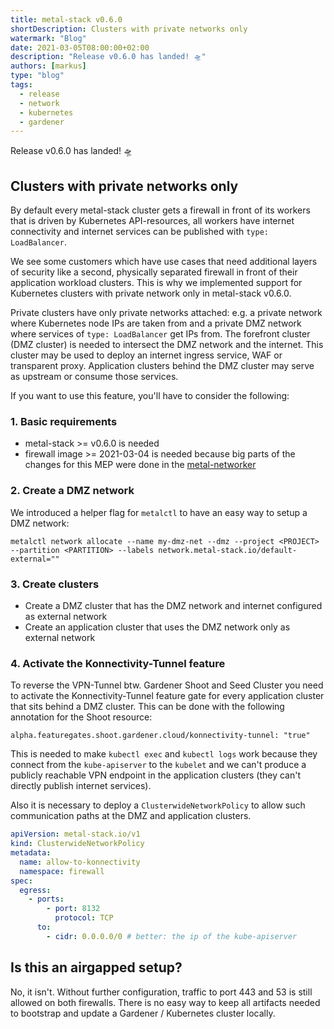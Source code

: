 ```yaml
---
title: metal-stack v0.6.0
shortDescription: Clusters with private networks only
watermark: "Blog"
date: 2021-03-05T08:00:00+02:00
description: "Release v0.6.0 has landed! 🛸"
authors: [markus]
type: "blog"
tags:
  - release
  - network
  - kubernetes
  - gardener
---
```


Release v0.6.0 has landed! 🛸

<!-- truncate -->

## Clusters with private networks only

By default every metal-stack cluster gets a firewall in front of its workers that is driven by Kubernetes API-resources, all workers have internet connectivity and internet services can be published with `type: LoadBalancer`.

We see some customers which have use cases that need additional layers of security like a second, physically separated firewall in front of their application workload clusters. This is why we implemented support for Kubernetes clusters with private network only in metal-stack v0.6.0.

Private clusters have only private networks attached: e.g. a private network where Kubernetes node IPs are taken from and a private DMZ network where services of `type: LoadBalancer` get IPs from. The forefront cluster (DMZ cluster) is needed to intersect the DMZ network and the internet. This cluster may be used to deploy an internet ingress service, WAF or transparent proxy. Application clusters behind the DMZ cluster may serve as upstream or consume those services.

If you want to use this feature, you'll have to consider the following:

### 1. Basic requirements

- metal-stack >= v0.6.0 is needed
- firewall image >= 2021-03-04 is needed because big parts of the changes for this MEP were done in the [metal-networker](https://github.com/metal-stack/metal-networker/)

### 2. Create a DMZ network

We introduced a helper flag for `metalctl` to have an easy way to setup a DMZ network:

```
metalctl network allocate --name my-dmz-net --dmz --project <PROJECT> --partition <PARTITION> --labels network.metal-stack.io/default-external=""
```

### 3. Create clusters

- Create a DMZ cluster that has the DMZ network and internet configured as external network
- Create an application cluster that uses the DMZ network only as external network

### 4. Activate the Konnectivity-Tunnel feature

To reverse the VPN-Tunnel btw. Gardener Shoot and Seed Cluster you need to activate the Konnectivity-Tunnel feature gate for every application cluster that sits behind a DMZ cluster. This can be done with the following annotation for the Shoot resource:

```
alpha.featuregates.shoot.gardener.cloud/konnectivity-tunnel: "true"
```

This is needed to make `kubectl exec` and `kubectl logs` work because they connect from the `kube-apiserver` to the `kubelet` and we can't produce a publicly reachable VPN endpoint in the application clusters (they can't directly publish internet services).

Also it is necessary to deploy a `ClusterwideNetworkPolicy` to allow such communication paths at the DMZ and application clusters.

```yaml
apiVersion: metal-stack.io/v1
kind: ClusterwideNetworkPolicy
metadata:
  name: allow-to-konnectivity
  namespace: firewall
spec:
  egress:
    - ports:
        - port: 8132
          protocol: TCP
      to:
        - cidr: 0.0.0.0/0 # better: the ip of the kube-apiserver
```

## Is this an airgapped setup?

No, it isn't. Without further configuration, traffic to port 443 and 53 is still allowed on both firewalls. There is no easy way to keep all artifacts needed to bootstrap and update a Gardener / Kubernetes cluster locally.
